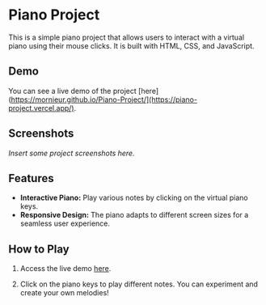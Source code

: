 # Piano Project

This is a simple piano project that allows users to interact with a virtual piano using their mouse clicks. It is built with HTML, CSS, and JavaScript.

## Demo

You can see a live demo of the project [here](https://mornieur.github.io/Piano-Project/](https://piano-project.vercel.app/).

## Screenshots

_Insert some project screenshots here._

## Features

- **Interactive Piano:** Play various notes by clicking on the virtual piano keys.
- **Responsive Design:** The piano adapts to different screen sizes for a seamless user experience.

## How to Play

1. Access the live demo [here](https://mornieur.github.io/Piano-Project/).

2. Click on the piano keys to play different notes. You can experiment and create your own melodies!


